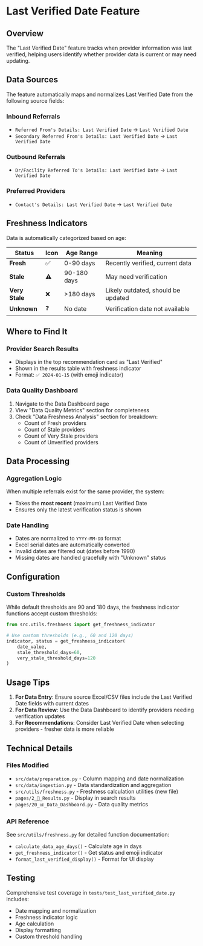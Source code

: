 # Last Verified Date Feature

## Overview

The "Last Verified Date" feature tracks when provider information was last verified, helping users identify whether provider data is current or may need updating.

## Data Sources

The feature automatically maps and normalizes Last Verified Date from the following source fields:

### Inbound Referrals
- `Referred From's Details: Last Verified Date` → `Last Verified Date`
- `Secondary Referred From's Details: Last Verified Date` → `Last Verified Date`

### Outbound Referrals
- `Dr/Facility Referred To's Details: Last Verified Date` → `Last Verified Date`

### Preferred Providers
- `Contact's Details: Last Verified Date` → `Last Verified Date`

## Freshness Indicators

Data is automatically categorized based on age:

| Status | Icon | Age Range | Meaning |
|--------|------|-----------|---------|
| **Fresh** | ✅ | 0-90 days | Recently verified, current data |
| **Stale** | ⚠️ | 90-180 days | May need verification |
| **Very Stale** | ❌ | >180 days | Likely outdated, should be updated |
| **Unknown** | ❓ | No date | Verification date not available |

## Where to Find It

### Provider Search Results
- Displays in the top recommendation card as "Last Verified"
- Shown in the results table with freshness indicator
- Format: `✅ 2024-01-15` (with emoji indicator)

### Data Quality Dashboard
1. Navigate to the Data Dashboard page
2. View "Data Quality Metrics" section for completeness
3. Check "Data Freshness Analysis" section for breakdown:
   - Count of Fresh providers
   - Count of Stale providers
   - Count of Very Stale providers
   - Count of Unverified providers

## Data Processing

### Aggregation Logic
When multiple referrals exist for the same provider, the system:
- Takes the **most recent** (maximum) Last Verified Date
- Ensures only the latest verification status is shown

### Date Handling
- Dates are normalized to `YYYY-MM-DD` format
- Excel serial dates are automatically converted
- Invalid dates are filtered out (dates before 1990)
- Missing dates are handled gracefully with "Unknown" status

## Configuration

### Custom Thresholds
While default thresholds are 90 and 180 days, the freshness indicator functions accept custom thresholds:

```python
from src.utils.freshness import get_freshness_indicator

# Use custom thresholds (e.g., 60 and 120 days)
indicator, status = get_freshness_indicator(
    date_value,
    stale_threshold_days=60,
    very_stale_threshold_days=120
)
```

## Usage Tips

1. **For Data Entry**: Ensure source Excel/CSV files include the Last Verified Date fields with current dates
2. **For Data Review**: Use the Data Dashboard to identify providers needing verification updates
3. **For Recommendations**: Consider Last Verified Date when selecting providers - fresher data is more reliable

## Technical Details

### Files Modified
- `src/data/preparation.py` - Column mapping and date normalization
- `src/data/ingestion.py` - Data standardization and aggregation
- `src/utils/freshness.py` - Freshness calculation utilities (new file)
- `pages/2_📄_Results.py` - Display in search results
- `pages/20_📊_Data_Dashboard.py` - Data quality metrics

### API Reference
See `src/utils/freshness.py` for detailed function documentation:
- `calculate_data_age_days()` - Calculate age in days
- `get_freshness_indicator()` - Get status and emoji indicator
- `format_last_verified_display()` - Format for UI display

## Testing

Comprehensive test coverage in `tests/test_last_verified_date.py` includes:
- Date mapping and normalization
- Freshness indicator logic
- Age calculation
- Display formatting
- Custom threshold handling
